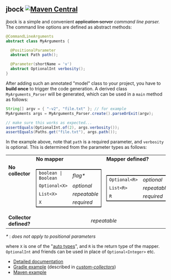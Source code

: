 ## jbock [![Maven Central](https://maven-badges.herokuapp.com/maven-central/com.github.h908714124/jbock/badge.svg)](https://maven-badges.herokuapp.com/maven-central/com.github.h908714124/jbock)

jbock is a simple and convenient ~~application server~~ *command line parser.*
The command line options are defined as abstract methods:

````java
@CommandLineArguments
abstract class MyArguments {

  @PositionalParameter
  abstract Path path();

  @Parameter(shortName = 'v')
  abstract OptionalInt verbosity();
}
````

After adding such an annotated "model" class to your project,
you have to **build once** to trigger the code generation. A derived class `MyArguments_Parser`
will be generated, which
can be used in a `main` method as follows:

````java
String[] argv = { "-v2", "file.txt" }; // for example
MyArguments args = MyArguments_Parser.create().parseOrExit(argv);

// make sure this works as expected...
assertEquals(OptionalInt.of(2), args.verbosity());
assertEquals(Paths.get("file.txt"), args.path());
````

In the example above, note that `path` is a required parameter,
and `verbosity` is optional.
This is determined from the parameter types as follows:

<table style="border-collapse: collapse">
<tr>
<td></td>
<td><b>No mapper</b></td>
<td><b>Mapper defined?</b></td>
</tr>
<tr>
<td valign="top"><b>No<br/>collector</b></td>
<td>
<table style="border-collapse: collapse; border: 1px solid black"><!-- No mapper, no collector-->
<tr><td><code>boolean | Boolean</code>  </td><td><i>flag*</i></td></tr>
<tr><td><code>Optional&lt;X&gt;</code>        </td><td><i>optional</i></td></tr>
<tr><td><code>List&lt;X&gt;</code>            </td><td><i>repeatable</i></td></tr>
<tr><td><code>X</code>                  </td><td><i>required</i></td></tr>
</table>
</td>
<td>
<table style="border-collapse: collapse; border: 1px solid black"><!-- Mapper, no collector-->
<tr><td><code>Optional&lt;R&gt;</code>   </td><td><i>optional</i></td></tr>
<tr><td><code>List&lt;R&gt;</code>       </td><td><i>repeatable</i></td></tr>
<tr><td><code>R</code>             </td><td><i>required</i></td></tr>
</table>
</td>
</tr>
<tr>
<td><b>Collector<br/>defined?</b></td>
<td colspan="2" style="text-align: center"><i>repeatable</i></td>
</tr>
</table>

<i>*</i> : <i>does not apply to positional parameters</i>

where `X` is one of the 
"[auto types](https://github.com/h908714124/jbock-docgen/blob/master/src/main/java/com/example/hello/JbockAutoTypes.java)",
and `R` is the return type of the mapper.
`OptionalInt` and friends can be used in place of `Optional<Integer>` etc.

* [Detailed documentation](https://github.com/h908714124/jbock/blob/master/READ_MORE.md)
* [Gradle example](https://github.com/h908714124/jbock-map-example) (described in <a href="#custom-collectors">*custom-collectors*</a>)
* [Maven example](https://github.com/h908714124/jbock-maven-example)
